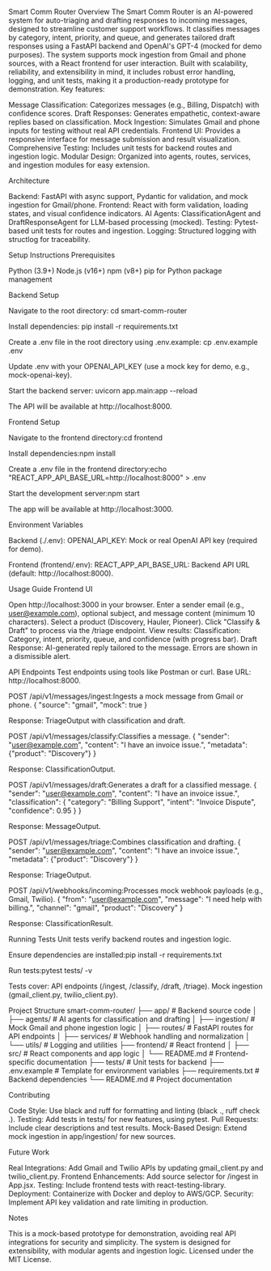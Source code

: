 Smart Comm Router
Overview
The Smart Comm Router is an AI-powered system for auto-triaging and drafting responses to incoming messages, designed to streamline customer support workflows. It classifies messages by category, intent, priority, and queue, and generates tailored draft responses using a FastAPI backend and OpenAI's GPT-4 (mocked for demo purposes). The system supports mock ingestion from Gmail and phone sources, with a React frontend for user interaction. Built with scalability, reliability, and extensibility in mind, it includes robust error handling, logging, and unit tests, making it a production-ready prototype for demonstration.
Key features:

Message Classification: Categorizes messages (e.g., Billing, Dispatch) with confidence scores.
Draft Responses: Generates empathetic, context-aware replies based on classification.
Mock Ingestion: Simulates Gmail and phone inputs for testing without real API credentials.
Frontend UI: Provides a responsive interface for message submission and result visualization.
Comprehensive Testing: Includes unit tests for backend routes and ingestion logic.
Modular Design: Organized into agents, routes, services, and ingestion modules for easy extension.

Architecture

Backend: FastAPI with async support, Pydantic for validation, and mock ingestion for Gmail/phone.
Frontend: React with form validation, loading states, and visual confidence indicators.
AI Agents: ClassificationAgent and DraftResponseAgent for LLM-based processing (mocked).
Testing: Pytest-based unit tests for routes and ingestion.
Logging: Structured logging with structlog for traceability.

Setup Instructions
Prerequisites

Python (3.9+)
Node.js (v16+)
npm (v8+)
pip for Python package management

Backend Setup

Navigate to the root directory:
cd smart-comm-router


Install dependencies:
pip install -r requirements.txt


Create a .env file in the root directory using .env.example:
cp .env.example .env

Update .env with your OPENAI_API_KEY (use a mock key for demo, e.g., mock-openai-key).

Start the backend server:
uvicorn app.main:app --reload

The API will be available at http://localhost:8000.


Frontend Setup

Navigate to the frontend directory:cd frontend


Install dependencies:npm install


Create a .env file in the frontend directory:echo "REACT_APP_API_BASE_URL=http://localhost:8000" > .env


Start the development server:npm start

The app will be available at http://localhost:3000.

Environment Variables

Backend (./.env):
OPENAI_API_KEY: Mock or real OpenAI API key (required for demo).


Frontend (frontend/.env):
REACT_APP_API_BASE_URL: Backend API URL (default: http://localhost:8000).



Usage Guide
Frontend UI

Open http://localhost:3000 in your browser.
Enter a sender email (e.g., user@example.com), optional subject, and message content (minimum 10 characters).
Select a product (Discovery, Hauler, Pioneer).
Click "Classify & Draft" to process via the /triage endpoint.
View results:
Classification: Category, intent, priority, queue, and confidence (with progress bar).
Draft Response: AI-generated reply tailored to the message.
Errors are shown in a dismissible alert.



API Endpoints
Test endpoints using tools like Postman or curl. Base URL: http://localhost:8000.

POST /api/v1/messages/ingest:Ingests a mock message from Gmail or phone.
{
  "source": "gmail",
  "mock": true
}

Response: TriageOutput with classification and draft.

POST /api/v1/messages/classify:Classifies a message.
{
  "sender": "user@example.com",
  "content": "I have an invoice issue.",
  "metadata": {"product": "Discovery"}
}

Response: ClassificationOutput.

POST /api/v1/messages/draft:Generates a draft for a classified message.
{
  "sender": "user@example.com",
  "content": "I have an invoice issue.",
  "classification": {
    "category": "Billing Support",
    "intent": "Invoice Dispute",
    "confidence": 0.95
  }
}

Response: MessageOutput.

POST /api/v1/messages/triage:Combines classification and drafting.
{
  "sender": "user@example.com",
  "content": "I have an invoice issue.",
  "metadata": {"product": "Discovery"}
}

Response: TriageOutput.

POST /api/v1/webhooks/incoming:Processes mock webhook payloads (e.g., Gmail, Twilio).
{
  "from": "user@example.com",
  "message": "I need help with billing.",
  "channel": "gmail",
  "product": "Discovery"
}

Response: ClassificationResult.


Running Tests
Unit tests verify backend routes and ingestion logic.

Ensure dependencies are installed:pip install -r requirements.txt


Run tests:pytest tests/ -v

Tests cover:
API endpoints (/ingest, /classify, /draft, /triage).
Mock ingestion (gmail_client.py, twilio_client.py).



Project Structure
smart-comm-router/
├── app/                    # Backend source code
│   ├── agents/            # AI agents for classification and drafting
│   ├── ingestion/         # Mock Gmail and phone ingestion logic
│   ├── routes/            # FastAPI routes for API endpoints
│   ├── services/          # Webhook handling and normalization
│   └── utils/             # Logging and utilities
├── frontend/              # React frontend
│   ├── src/              # React components and app logic
│   └── README.md         # Frontend-specific documentation
├── tests/                # Unit tests for backend
├── .env.example          # Template for environment variables
├── requirements.txt       # Backend dependencies
└── README.md             # Project documentation

Contributing

Code Style: Use black and ruff for formatting and linting (black ., ruff check .).
Testing: Add tests in tests/ for new features, using pytest.
Pull Requests: Include clear descriptions and test results.
Mock-Based Design: Extend mock ingestion in app/ingestion/ for new sources.

Future Work

Real Integrations: Add Gmail and Twilio APIs by updating gmail_client.py and twilio_client.py.
Frontend Enhancements: Add source selector for /ingest in App.jsx.
Testing: Include frontend tests with react-testing-library.
Deployment: Containerize with Docker and deploy to AWS/GCP.
Security: Implement API key validation and rate limiting in production.

Notes

This is a mock-based prototype for demonstration, avoiding real API integrations for security and simplicity.
The system is designed for extensibility, with modular agents and ingestion logic.
Licensed under the MIT License.
